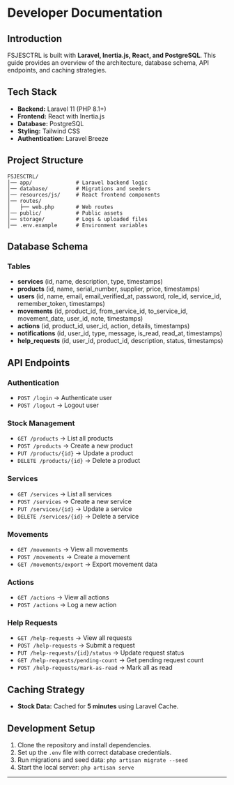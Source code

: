 # Developer Documentation

## Introduction
FSJESCTRL is built with **Laravel, Inertia.js, React, and PostgreSQL**. This guide provides an overview of the architecture, database schema, API endpoints, and caching strategies.

## Tech Stack
- **Backend:** Laravel 11 (PHP 8.1+)
- **Frontend:** React with Inertia.js
- **Database:** PostgreSQL
- **Styling:** Tailwind CSS
- **Authentication:** Laravel Breeze

## Project Structure
```
FSJESCTRL/
│── app/              # Laravel backend logic
│── database/         # Migrations and seeders
│── resources/js/     # React frontend components
│── routes/          
│   ├── web.php       # Web routes
│── public/           # Public assets
│── storage/          # Logs & uploaded files
│── .env.example      # Environment variables
```

## Database Schema
### Tables
- **services** (id, name, description, type, timestamps)
- **products** (id, name, serial_number, supplier, price, timestamps)
- **users** (id, name, email, email_verified_at, password, role_id, service_id, remember_token, timestamps)
- **movements** (id, product_id, from_service_id, to_service_id, movement_date, user_id, note, timestamps)
- **actions** (id, product_id, user_id, action, details, timestamps)
- **notifications** (id, user_id, type, message, is_read, read_at, timestamps)
- **help_requests** (id, user_id, product_id, description, status, timestamps)

## API Endpoints
### Authentication
- `POST /login` → Authenticate user
- `POST /logout` → Logout user

### Stock Management
- `GET /products` → List all products
- `POST /products` → Create a new product
- `PUT /products/{id}` → Update a product
- `DELETE /products/{id}` → Delete a product

### Services
- `GET /services` → List all services
- `POST /services` → Create a new service
- `PUT /services/{id}` → Update a service
- `DELETE /services/{id}` → Delete a service

### Movements
- `GET /movements` → View all movements
- `POST /movements` → Create a movement
- `GET /movements/export` → Export movement data

### Actions
- `GET /actions` → View all actions
- `POST /actions` → Log a new action

### Help Requests
- `GET /help-requests` → View all requests
- `POST /help-requests` → Submit a request
- `PUT /help-requests/{id}/status` → Update request status
- `GET /help-requests/pending-count` → Get pending request count
- `POST /help-requests/mark-as-read` → Mark all as read

## Caching Strategy
- **Stock Data:** Cached for **5 minutes** using Laravel Cache.

## Development Setup
1. Clone the repository and install dependencies.
2. Set up the `.env` file with correct database credentials.
3. Run migrations and seed data: `php artisan migrate --seed`
4. Start the local server: `php artisan serve`

---

